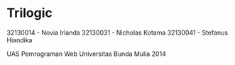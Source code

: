 Trilogic
========
32130014 - Novia Irlanda
32130031 - Nicholas Kotama
32130041 - Stefanus Hiandika

UAS Pemrograman Web Universitas Bunda Mulia 2014